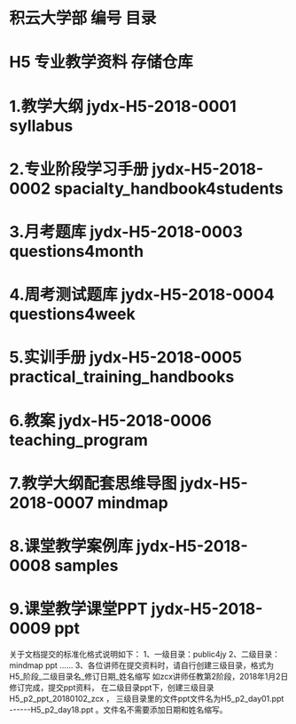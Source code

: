 # 积云大学部													编号															目录
# H5 专业教学资料 存储仓库
# 1.教学大纲													jydx-H5-2018-0001								syllabus
# 2.专业阶段学习手册											jydx-H5-2018-0002								spacialty_handbook4students
# 3.月考题库													jydx-H5-2018-0003								questions4month
# 4.周考测试题库												jydx-H5-2018-0004								questions4week
# 5.实训手册			jydx-H5-2018-0005		practical_training_handbooks
# 6.教案														jydx-H5-2018-0006								teaching_program
# 7.教学大纲配套思维导图										jydx-H5-2018-0007								mindmap
# 8.课堂教学案例库											jydx-H5-2018-0008								samples
# 9.课堂教学课堂PPT											jydx-H5-2018-0009								ppt

关于文档提交的标准化格式说明如下：
    1、一级目录：public4jy
    2、二级目录：mindmap
                 ppt
                 ......
    3、各位讲师在提交资料时，请自行创建三级目录，格式为    H5_阶段_二级目录名_修订日期_姓名缩写
        如zcx讲师任教第2阶段，2018年1月2日修订完成，提交ppt资料，
        在二级目录ppt下，创建三级目录 H5_p2_ppt_20180102_zcx   ， 
        三级目录里的文件ppt文件名为H5_p2_day01.ppt ------H5_p2_day18.ppt 。文件名不需要添加日期和姓名缩写。